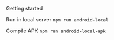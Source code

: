 Getting started

Run in local server
`npm run android-local`

Compile APK
`npm run android-local-apk`

